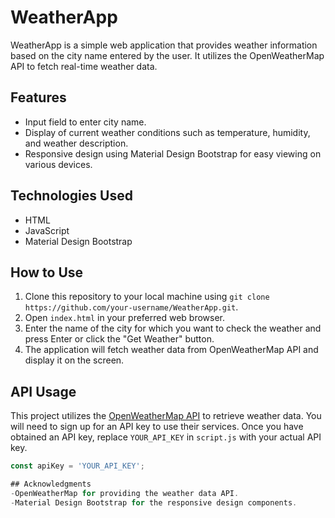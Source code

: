 # WeatherApp

WeatherApp is a simple web application that provides weather information based on the city name entered by the user. It utilizes the OpenWeatherMap API to fetch real-time weather data.

## Features

- Input field to enter city name.
- Display of current weather conditions such as temperature, humidity, and weather description.
- Responsive design using Material Design Bootstrap for easy viewing on various devices.

## Technologies Used

- HTML
- JavaScript
- Material Design Bootstrap

## How to Use

1. Clone this repository to your local machine using `git clone https://github.com/your-username/WeatherApp.git`.
2. Open `index.html` in your preferred web browser.
3. Enter the name of the city for which you want to check the weather and press Enter or click the "Get Weather" button.
4. The application will fetch weather data from OpenWeatherMap API and display it on the screen.

## API Usage

This project utilizes the [OpenWeatherMap API](https://openweathermap.org/) to retrieve weather data. You will need to sign up for an API key to use their services. Once you have obtained an API key, replace `YOUR_API_KEY` in `script.js` with your actual API key.

```javascript
const apiKey = 'YOUR_API_KEY';

## Acknowledgments
-OpenWeatherMap for providing the weather data API.
-Material Design Bootstrap for the responsive design components.

